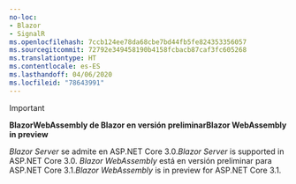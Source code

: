 ```yaml
---
no-loc:
- Blazor
- SignalR
ms.openlocfilehash: 7ccb124ee78da68cbe7bd44fb5fe824353356057
ms.sourcegitcommit: 72792e349458190b4158fcbacb87caf3fc605268
ms.translationtype: HT
ms.contentlocale: es-ES
ms.lasthandoff: 04/06/2020
ms.locfileid: "78643991"
---
```

> [!IMPORTANT]
> <span data-ttu-id="d85b3-101">**BlazorWebAssembly de Blazor en versión preliminar**</span><span class="sxs-lookup"><span data-stu-id="d85b3-101">**Blazor WebAssembly in preview**</span></span>
>
> <span data-ttu-id="d85b3-102">*Blazor Server* se admite en ASP.NET Core 3.0.</span><span class="sxs-lookup"><span data-stu-id="d85b3-102">*Blazor Server* is supported in ASP.NET Core 3.0.</span></span> <span data-ttu-id="d85b3-103">*Blazor WebAssembly* está en versión preliminar para ASP.NET Core 3.1.</span><span class="sxs-lookup"><span data-stu-id="d85b3-103">*Blazor WebAssembly* is in preview for ASP.NET Core 3.1.</span></span>
